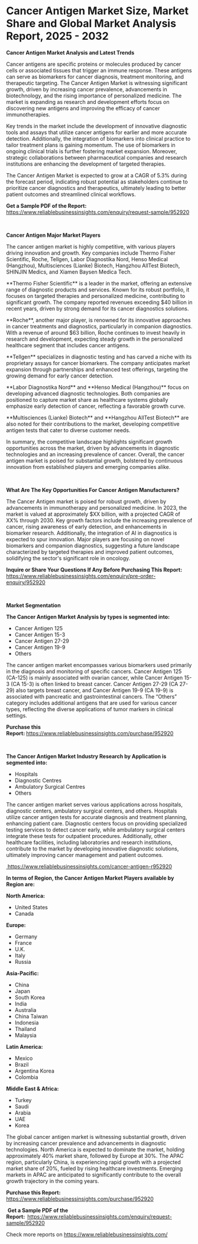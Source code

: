 <p><h1>Cancer Antigen Market Size, Market Share and Global Market Analysis Report, 2025 - 2032</h1></p><p><strong>Cancer Antigen Market Analysis and Latest Trends</strong></p>
<p><p>Cancer antigens are specific proteins or molecules produced by cancer cells or associated tissues that trigger an immune response. These antigens can serve as biomarkers for cancer diagnosis, treatment monitoring, and therapeutic targeting. The Cancer Antigen Market is witnessing significant growth, driven by increasing cancer prevalence, advancements in biotechnology, and the rising importance of personalized medicine. The market is expanding as research and development efforts focus on discovering new antigens and improving the efficacy of cancer immunotherapies.</p><p>Key trends in the market include the development of innovative diagnostic tools and assays that utilize cancer antigens for earlier and more accurate detection. Additionally, the integration of biomarkers into clinical practice to tailor treatment plans is gaining momentum. The use of biomarkers in ongoing clinical trials is further fostering market expansion. Moreover, strategic collaborations between pharmaceutical companies and research institutions are enhancing the development of targeted therapies.</p><p>The Cancer Antigen Market is expected to grow at a CAGR of 5.3% during the forecast period, indicating robust potential as stakeholders continue to prioritize cancer diagnostics and therapeutics, ultimately leading to better patient outcomes and streamlined clinical workflows.</p></p>
<p><strong>Get a Sample PDF of the Report:&nbsp;</strong> <a href="https://www.reliablebusinessinsights.com/enquiry/request-sample/952920?utm_campaign=2099&utm_medium=2&utm_source=Github&utm_content=ia&utm_term=07032025&utm_id=cancer-antigen">https://www.reliablebusinessinsights.com/enquiry/request-sample/952920</a></p>
<p>&nbsp;</p>
<p><strong>Cancer Antigen Major Market Players</strong></p>
<p><p>The cancer antigen market is highly competitive, with various players driving innovation and growth. Key companies include Thermo Fisher Scientific, Roche, Tellgen, Labor Diagnostika Nord, Henso Medical (Hangzhou), Multisciences (Lianke) Biotech, Hangzhou AllTest Biotech, SHINJIN Medics, and Xiamen Baysen Medica Tech.</p><p>**Thermo Fisher Scientific** is a leader in the market, offering an extensive range of diagnostic products and services. Known for its robust portfolio, it focuses on targeted therapies and personalized medicine, contributing to significant growth. The company reported revenues exceeding $40 billion in recent years, driven by strong demand for its cancer diagnostics solutions.</p><p>**Roche**, another major player, is renowned for its innovative approaches in cancer treatments and diagnostics, particularly in companion diagnostics. With a revenue of around $63 billion, Roche continues to invest heavily in research and development, expecting steady growth in the personalized healthcare segment that includes cancer antigens.</p><p>**Tellgen** specializes in diagnostic testing and has carved a niche with its proprietary assays for cancer biomarkers. The company anticipates market expansion through partnerships and enhanced test offerings, targeting the growing demand for early cancer detection.</p><p>**Labor Diagnostika Nord** and **Henso Medical (Hangzhou)** focus on developing advanced diagnostic technologies. Both companies are positioned to capture market share as healthcare systems globally emphasize early detection of cancer, reflecting a favorable growth curve.</p><p>**Multisciences (Lianke) Biotech** and **Hangzhou AllTest Biotech** are also noted for their contributions to the market, developing competitive antigen tests that cater to diverse customer needs.</p><p>In summary, the competitive landscape highlights significant growth opportunities across the market, driven by advancements in diagnostic technologies and an increasing prevalence of cancer. Overall, the cancer antigen market is poised for substantial growth, bolstered by continuous innovation from established players and emerging companies alike.</p></p>
<p>&nbsp;</p>
<p><strong>What Are The Key Opportunities For Cancer Antigen Manufacturers?</strong></p>
<p><p>The Cancer Antigen market is poised for robust growth, driven by advancements in immunotherapy and personalized medicine. In 2023, the market is valued at approximately $XX billion, with a projected CAGR of XX% through 2030. Key growth factors include the increasing prevalence of cancer, rising awareness of early detection, and enhancements in biomarker research. Additionally, the integration of AI in diagnostics is expected to spur innovation. Major players are focusing on novel biomarkers and companion diagnostics, suggesting a future landscape characterized by targeted therapies and improved patient outcomes, solidifying the sector's significant role in oncology.</p></p>
<p><strong>Inquire or Share Your Questions If Any Before Purchasing This Report:</strong> <a href="https://www.reliablebusinessinsights.com/enquiry/pre-order-enquiry/952920?utm_campaign=2099&utm_medium=2&utm_source=Github&utm_content=ia&utm_term=07032025&utm_id=cancer-antigen">https://www.reliablebusinessinsights.com/enquiry/pre-order-enquiry/952920</a></p>
<p>&nbsp;</p>
<p><strong>Market Segmentation</strong></p>
<p><strong>The Cancer Antigen Market Analysis by types is segmented into:</strong></p>
<p><ul><li>Cancer Antigen 125</li><li>Cancer Antigen 15-3</li><li>Cancer Antigen 27-29</li><li>Cancer Antigen 19-9</li><li>Others</li></ul></p>
<p><p>The cancer antigen market encompasses various biomarkers used primarily in the diagnosis and monitoring of specific cancers. Cancer Antigen 125 (CA-125) is mainly associated with ovarian cancer, while Cancer Antigen 15-3 (CA 15-3) is often linked to breast cancer. Cancer Antigen 27-29 (CA 27-29) also targets breast cancer, and Cancer Antigen 19-9 (CA 19-9) is associated with pancreatic and gastrointestinal cancers. The “Others” category includes additional antigens that are used for various cancer types, reflecting the diverse applications of tumor markers in clinical settings.</p></p>
<p><strong>Purchase this Report:&nbsp;</strong><a href="https://www.reliablebusinessinsights.com/purchase/952920?utm_campaign=2099&utm_medium=2&utm_source=Github&utm_content=ia&utm_term=07032025&utm_id=cancer-antigen">https://www.reliablebusinessinsights.com/purchase/952920</a></p>
<p>&nbsp;</p>
<p><strong>The Cancer Antigen Market Industry Research by Application is segmented into:</strong></p>
<p><ul><li>Hospitals</li><li>Diagnostic Centres</li><li>Ambulatory Surgical Centres</li><li>Others</li></ul></p>
<p><p>The cancer antigen market serves various applications across hospitals, diagnostic centers, ambulatory surgical centers, and others. Hospitals utilize cancer antigen tests for accurate diagnosis and treatment planning, enhancing patient care. Diagnostic centers focus on providing specialized testing services to detect cancer early, while ambulatory surgical centers integrate these tests for outpatient procedures. Additionally, other healthcare facilities, including laboratories and research institutions, contribute to the market by developing innovative diagnostic solutions, ultimately improving cancer management and patient outcomes.</p></p>
<p><a href="https://www.reliablebusinessinsights.com/cancer-antigen-r952920?utm_campaign=2099&utm_medium=2&utm_source=Github&utm_content=ia&utm_term=07032025&utm_id=cancer-antigen">&nbsp;https://www.reliablebusinessinsights.com/cancer-antigen-r952920</a></p>
<p><strong>In terms of Region, the Cancer Antigen Market Players available by Region are:</strong></p>
<p>
    <p> <strong> North America: </strong>
        <ul>
            <li>United States</li>
            <li>Canada</li>
        </ul>
        </p> 
    <p> <strong> Europe: </strong>
        <ul>
            <li>Germany</li>
            <li>France</li>
            <li>U.K.</li>
            <li>Italy</li>
            <li>Russia</li>
        </ul>
        </p> 
    <p> <strong> Asia-Pacific: </strong>
        <ul>
            <li>China</li>
            <li>Japan</li>
            <li>South Korea</li>
            <li>India</li>
            <li>Australia</li>
            <li>China Taiwan</li>
            <li>Indonesia</li>
            <li>Thailand</li>
            <li>Malaysia</li>
        </ul>
        </p> 
    <p> <strong> Latin America: </strong>
        <ul>
            <li>Mexico</li>
            <li>Brazil</li>
            <li>Argentina Korea</li>
            <li>Colombia</li>
        </ul>
        </p> 
    <p> <strong> Middle East & Africa: </strong>
        <ul>
            <li>Turkey</li>
            <li>Saudi</li>
            <li>Arabia</li>
            <li>UAE</li>
            <li>Korea</li>
        </ul>
    </p>
    </p>
<p><p>The global cancer antigen market is witnessing substantial growth, driven by increasing cancer prevalence and advancements in diagnostic technologies. North America is expected to dominate the market, holding approximately 40% market share, followed by Europe at 30%. The APAC region, particularly China, is experiencing rapid growth with a projected market share of 20%, fueled by rising healthcare investments. Emerging markets in APAC are anticipated to significantly contribute to the overall growth trajectory in the coming years.</p></p>
<p><strong>Purchase this Report: </strong><a href="https://www.reliablebusinessinsights.com/purchase/952920?utm_campaign=2099&utm_medium=2&utm_source=Github&utm_content=ia&utm_term=07032025&utm_id=cancer-antigen">https://www.reliablebusinessinsights.com/purchase/952920</a></p>
<p>&nbsp;<strong>Get a Sample PDF of the Report:&nbsp;&nbsp;</strong><a href="https://www.reliablebusinessinsights.com/enquiry/request-sample/952920?utm_campaign=2099&utm_medium=2&utm_source=Github&utm_content=ia&utm_term=07032025&utm_id=cancer-antigen">https://www.reliablebusinessinsights.com/enquiry/request-sample/952920</a></p>
<p><strong></strong></p>
<p>Check more reports on <a href="https://www.reliablebusinessinsights.com/?utm_campaign=2099&utm_medium=2&utm_source=Github&utm_content=ia&utm_term=07032025&utm_id=cancer-antigen">https://www.reliablebusinessinsights.com/</a></p>